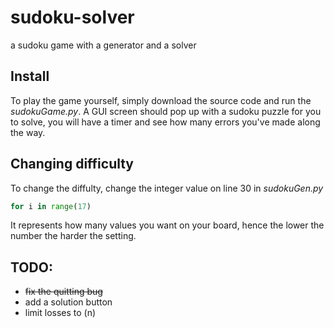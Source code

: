 # sudoku-solver
a sudoku game with a generator and a solver

## Install
To play the game yourself, simply download the source code and run the _sudokuGame.py_. 
A GUI screen should pop up with a sudoku puzzle for you to solve, you will have a timer and see how many errors you've made along the way.

## Changing difficulty
To change the diffulty, change the integer value on line 30 in _sudokuGen.py_
```python
for i in range(17)
```
It represents how many values you want on your board, hence the lower the number the harder the setting.

## TODO:
* <s>fix the quitting bug</s>
* add a solution button
* limit losses to (n)
